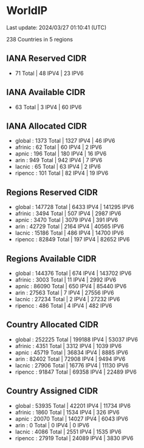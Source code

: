 # WorldIP

Last update: 2024/03/27 01:10:41 (UTC)

238 Countries in 5 regions

## IANA Reserved CIDR

- 71 Total | 48 IPV4 | 23 IPV6

## IANA Available CIDR

- 63 Total | 3 IPV4 | 60 IPV6

## IANA Allocated CIDR

- global : 1373 Total | 1327 IPV4 | 46 IPV6
- afrinic : 62 Total | 60 IPV4 | 2 IPV6
- apnic : 196 Total | 180 IPV4 | 16 IPV6
- arin : 949 Total | 942 IPV4 | 7 IPV6
- lacnic : 65 Total | 63 IPV4 | 2 IPV6
- ripencc : 101 Total | 82 IPV4 | 19 IPV6

## Regions Reserved CIDR

- global : 147728 Total | 6433 IPV4 | 141295 IPV6
- afrinic : 3494 Total | 507 IPV4 | 2987 IPV6
- apnic : 3470 Total | 3079 IPV4 | 391 IPV6
- arin : 42729 Total | 2164 IPV4 | 40565 IPV6
- lacnic : 15186 Total | 486 IPV4 | 14700 IPV6
- ripencc : 82849 Total | 197 IPV4 | 82652 IPV6

## Regions Available CIDR

- global : 144376 Total | 674 IPV4 | 143702 IPV6
- afrinic : 3003 Total | 11 IPV4 | 2992 IPV6
- apnic : 86090 Total | 650 IPV4 | 85440 IPV6
- arin : 27563 Total | 7 IPV4 | 27556 IPV6
- lacnic : 27234 Total | 2 IPV4 | 27232 IPV6
- ripencc : 486 Total | 4 IPV4 | 482 IPV6

## Country Allocated CIDR

- global : 252225 Total | 199188 IPV4 | 53037 IPV6
- afrinic : 4351 Total | 3312 IPV4 | 1039 IPV6
- apnic : 45719 Total | 36834 IPV4 | 8885 IPV6
- arin : 82402 Total | 72908 IPV4 | 9494 IPV6
- lacnic : 27906 Total | 16776 IPV4 | 11130 IPV6
- ripencc : 91847 Total | 69358 IPV4 | 22489 IPV6

## Country Assigned CIDR

- global : 53935 Total | 42201 IPV4 | 11734 IPV6
- afrinic : 1860 Total | 1534 IPV4 | 326 IPV6
- apnic : 20070 Total | 14027 IPV4 | 6043 IPV6
- arin : 0 Total | 0 IPV4 | 0 IPV6
- lacnic : 4086 Total | 2551 IPV4 | 1535 IPV6
- ripencc : 27919 Total | 24089 IPV4 | 3830 IPV6
